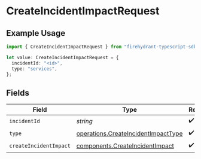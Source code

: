 # CreateIncidentImpactRequest

## Example Usage

```typescript
import { CreateIncidentImpactRequest } from "firehydrant-typescript-sdk/models/operations";

let value: CreateIncidentImpactRequest = {
  incidentId: "<id>",
  type: "services",
};
```

## Fields

| Field                                                                                      | Type                                                                                       | Required                                                                                   | Description                                                                                |
| ------------------------------------------------------------------------------------------ | ------------------------------------------------------------------------------------------ | ------------------------------------------------------------------------------------------ | ------------------------------------------------------------------------------------------ |
| `incidentId`                                                                               | *string*                                                                                   | :heavy_check_mark:                                                                         | N/A                                                                                        |
| `type`                                                                                     | [operations.CreateIncidentImpactType](../../models/operations/createincidentimpacttype.md) | :heavy_check_mark:                                                                         | N/A                                                                                        |
| `createIncidentImpact`                                                                     | [components.CreateIncidentImpact](../../models/components/createincidentimpact.md)         | :heavy_check_mark:                                                                         | N/A                                                                                        |